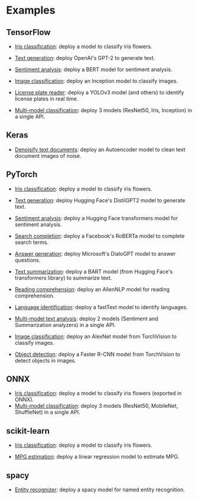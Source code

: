 # Examples

## TensorFlow

- [Iris classification](tensorflow/iris-classifier): deploy a model to classify iris flowers.

- [Text generation](tensorflow/text-generator): deploy OpenAI's GPT-2 to generate text.

- [Sentiment analysis](tensorflow/sentiment-analyzer): deploy a BERT model for sentiment analysis.

- [Image classification](tensorflow/image-classifier): deploy an Inception model to classify images.

- [License plate reader](tensorflow/license-plate-reader): deploy a YOLOv3 model (and others) to identify license plates in real time.

- [Multi-model classification](tensorflow/multi-model-classifier): deploy 3 models (ResNet50, Iris, Inception) in a single API.

## Keras

- [Denoisify text documents](keras/document-denoiser): deploy an Autoencoder model to clean text document images of noise.

## PyTorch

- [Iris classification](pytorch/iris-classifier): deploy a model to classify iris flowers.

- [Text generation](pytorch/text-generator): deploy Hugging Face's DistilGPT2 model to generate text.

- [Sentiment analysis](pytorch/sentiment-analyzer): deploy a Hugging Face transformers model for sentiment analysis.

- [Search completion](pytorch/search-completer): deploy a Facebook's RoBERTa model to complete search terms.

- [Answer generation](pytorch/answer-generator): deploy Microsoft's DialoGPT model to answer questions.

- [Text summarization](pytorch/text-summarizer): deploy a BART model (from Hugging Face's transformers library) to summarize text.

- [Reading comprehension](pytorch/reading-comprehender): deploy an AllenNLP model for reading comprehension.

- [Language identification](pytorch/language-identifier): deploy a fastText model to identify languages.

- [Multi-model text analysis](pytorch/multi-model-text-analyzer): deploy 2 models (Sentiment and Summarization analyzers) in a single API.

- [Image classification](pytorch/image-classifier): deploy an AlexNet model from TorchVision to classify images.

- [Object detection](pytorch/object-detector): deploy a Faster R-CNN model from TorchVision to detect objects in images.

## ONNX

- [Iris classification](onnx/iris-classifier): deploy a model to classify iris flowers (exported in ONNX).
- [Multi-model classification](onnx/multi-model-classifier): deploy 3 models (ResNet50, MobileNet, ShuffleNet) in a single API.

## scikit-learn

- [Iris classification](sklearn/iris-classifier): deploy a model to classify iris flowers.

- [MPG estimation](sklearn/mpg-estimator): deploy a linear regression model to estimate MPG.

## spacy

- [Entity recognizer](spacy/entity-recognizer): deploy a spacy model for named entity recognition.
